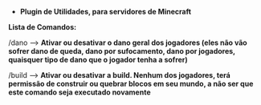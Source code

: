- **Plugin de Utilidades, para servidores de Minecraft**


**Lista de Comandos:**

/dano --> **Ativar ou desativar o dano geral dos jogadores (eles não vão sofrer dano de queda, dano por sufocamento, dano por jogadores, quaisquer tipo de dano que o jogador tenha a sofrer)**

/build --> **Ativar ou desativar a build. Nenhum dos jogadores, terá permissão de construir ou quebrar blocos em seu mundo, a não ser que este comando seja executado novamente**
